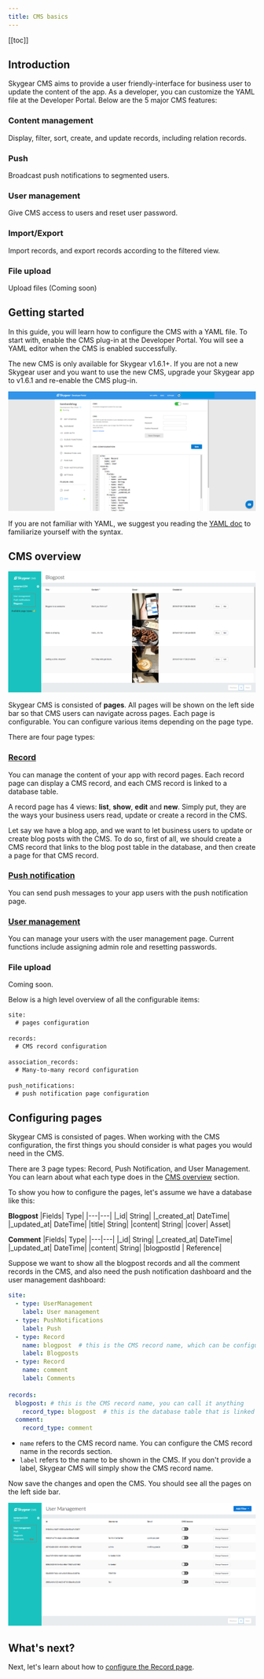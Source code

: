 ```yaml
---
title: CMS basics
---
```

[[toc]]

## Introduction

Skygear CMS aims to provide a user friendly-interface for business user to update the content of the app. As a developer, you can customize the YAML file at the Developer Portal. Below are the 5 major CMS features:

### Content management
Display, filter, sort, create, and update records, including relation records.

### Push
Broadcast push notifications to segmented users.

### User management
Give CMS access to users and reset user password.

### Import/Export
Import records, and export records according to the filtered view. 

### File upload
Upload files (Coming soon)


## Getting started

In this guide, you will learn how to configure the CMS with a YAML file. To start with, enable the CMS plug-in at the Developer Portal. You will see a YAML editor when the CMS is enabled successfully.

The new CMS is only available for Skygear v1.6.1+. If you are not a new Skygear user and you want to use the new CMS, upgrade your Skygear app to v1.6.1 and re-enable the CMS plug-in.

![CMS YML editor](/assets/cms/cms-yml-editor.png)

If you are not familiar with YAML, we suggest you reading the [YAML doc](http://yaml.org/start.html) to familiarize yourself with the syntax. 

## CMS overview

![CMS page types](/assets/cms/cms-page-types.png)

Skygear CMS is consisted of **pages**. All pages will be shown on the left side bar so that CMS users can navigate across pages. Each page is configurable. You can configure various items depending on the page type.

There are four page types:

### [Record][doc-cms-record]

You can manage the content of your app with record pages. Each record page can display a CMS record, and each CMS record is linked to a database table.

A record page has 4 views: **list**, **show**, **edit** and **new**. Simply put, they are the ways your business users read, update or create a record in the CMS.

Let say we have a blog app, and we want to let business users to update or create blog posts with the CMS. To do so, first of all, we should create a CMS record that links to the blog post table in the database, and then create a page for that CMS record.

### [Push notification][doc-cms-push]

You can send push messages to your app users with the push notification page.

### [User management][doc-cms-user]

You can manage your users with the user management page. Current functions include assigning admin role and resetting passwords.

### File upload
Coming soon.

Below is a high level overview of all the configurable items:

```YML
site:
  # pages configuration

records:
  # CMS record configuration

association_records:
  # Many-to-many record configuration

push_notifications:
  # push notification page configuration
```


## Configuring pages

Skygear CMS is consisted of pages. When working with the CMS configuration, the first things you should consider is what pages you would need in the CMS.

There are 3 page types: Record, Push Notification, and User Management. You can learn about what each type does in the [CMS overview](./#cms-overview) section.

To show you how to configure the pages, let's assume we have a database like this:

**Blogpost**
|Fields| Type| 
|---|---|
|_id| String|
|_created_at| DateTime|
|_updated_at| DateTime|
|title| String|
|content| String|
|cover| Asset|

**Comment**
|Fields| Type| 
|---|---|
|_id| String|
|_created_at| DateTime|
|_updated_at| DateTime|
|content| String|
|blogpostId | Reference|

Suppose we want to show all the blogpost records and all the comment records in the CMS, and also need the push notification dashboard and the user management dashboard:

```yml
site:
  - type: UserManagement
    label: User management
  - type: PushNotifications
    label: Push
  - type: Record
    name: blogpost  # this is the CMS record name, which can be configured below
    label: Blogposts
  - type: Record
    name: comment
    label: Comments

records:
  blogpost: # this is the CMS record name, you can call it anything
    record_type: blogpost  # this is the database table that is linked to this CMS record.
  comment:
    record_type: comment
```

 - `name` refers to the CMS record name. You can configure the CMS record name in the records section. 
 - `label` refers to the name to be shown in the CMS. If you don't provide a label, Skygear CMS will simply show the CMS record name.

Now save the changes and open the CMS. You should see all the pages on the left side bar.

![CMS Site](/assets/cms/cms-site.png)

## What's next?

Next, let's learn about how to [configure the Record page][doc-cms-record].


[doc-cms-record]: /guides/cms/cms-records/
[doc-cms-push]: /guides/cms/cms=push/
[doc-cms-user]: /guides/cms/cms-user/